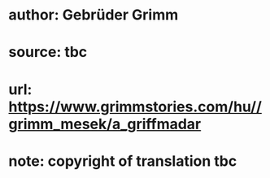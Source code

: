 # author: Gebrüder Grimm
# source: tbc
# url: https://www.grimmstories.com/hu//grimm_mesek/a_griffmadar
# note: copyright of translation tbc


